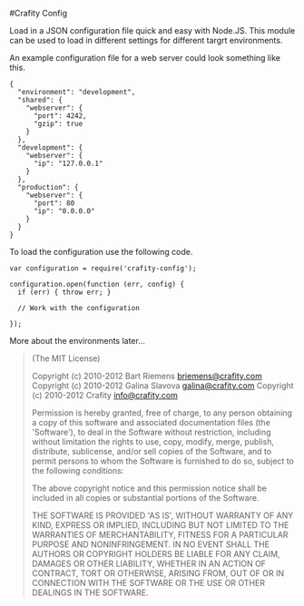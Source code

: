 #Crafity Config

Load in a JSON configuration file quick and easy with Node.JS.
This module can be used to load in different settings for different targrt environments.

An example configuration file for a web server could look something like this.

    {
      "environment": "development",
      "shared": {
        "webserver": {
          "port": 4242,
          "gzip": true
        }
      },
      "development": {
        "webserver": {
          "ip": "127.0.0.1"
        }
      },
      "production": {
        "webserver": {
          "port": 80
          "ip": "0.0.0.0"
        }
      }
    }

To load the configuration use the following code. 

    var configuration = require('crafity-config');
    		
    configuration.open(function (err, config) {
      if (err) { throw err; }
      		  
      // Work with the configuration
      		  
    });

More about the environments later...

> (The MIT License)
> 
> Copyright (c) 2010-2012 Bart Riemens <briemens@crafity.com>
> Copyright (c) 2010-2012 Galina Slavova <galina@crafity.com>
> Copyright (c) 2010-2012 Crafity <info@crafity.com>
> 
> Permission is hereby granted, free of charge, to any person obtaining
> a copy of this software and associated documentation files (the
> 'Software'), to deal in the Software without restriction, including
> without limitation the rights to use, copy, modify, merge, publish,
> distribute, sublicense, and/or sell copies of the Software, and to
> permit persons to whom the Software is furnished to do so, subject to
> the following conditions:
> 
> The above copyright notice and this permission notice shall be
> included in all copies or substantial portions of the Software.
> 
> THE SOFTWARE IS PROVIDED 'AS IS', WITHOUT WARRANTY OF ANY KIND,
> EXPRESS OR IMPLIED, INCLUDING BUT NOT LIMITED TO THE WARRANTIES OF
> MERCHANTABILITY, FITNESS FOR A PARTICULAR PURPOSE AND NONINFRINGEMENT.
> IN NO EVENT SHALL THE AUTHORS OR COPYRIGHT HOLDERS BE LIABLE FOR ANY
> CLAIM, DAMAGES OR OTHER LIABILITY, WHETHER IN AN ACTION OF CONTRACT,
> TORT OR OTHERWISE, ARISING FROM, OUT OF OR IN CONNECTION WITH THE
> SOFTWARE OR THE USE OR OTHER DEALINGS IN THE SOFTWARE.

